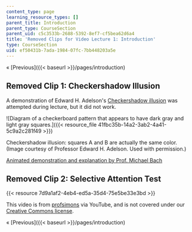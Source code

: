 ```yaml
---
content_type: page
learning_resource_types: []
parent_title: Introduction
parent_type: CourseSection
parent_uid: c5c3533b-2688-5392-8ef7-cf5bea62d6a4
title: 'Removed Clips for Video Lecture 1: Introduction'
type: CourseSection
uid: ef50431b-7ada-1984-07fc-7bb448203a5e
---
```


« [Previous]({{< baseurl >}}/pages/introduction)

Removed Clip 1: Checkershadow Illusion
--------------------------------------

A demonstration of Edward H. Adelson's [Checkershadow illusion](https://www.illusionsindex.org/ir/checkershadow) was attempted during lecture, but it did not work.

![Diagram of a checkerboard pattern that appears to have dark gray and light gray squares.]({{< resource_file 41fbc35b-14a2-3ab2-4a41-5c9a2c281f49 >}})

Checkershadow illusion: squares A and B are actually the same color. (Image courtesy of Professor Edward H. Adelson. Used with permission.)

[Animated demonstration and explanation by Prof. Michael Bach](http://www.michaelbach.de/ot/lum_adelsonCheckShadow/index.html)

Removed Clip 2: Selective Attention Test
----------------------------------------

{{< resource 7d9a1af2-4eb4-ed5a-35d4-75e5be33e3bd >}}

This video is from [profsimons](http://www.youtube.com/user/profsimons) via YouTube, and is not covered under our [Creative Commons license](/terms/#cc).

« [Previous]({{< baseurl >}}/pages/introduction)